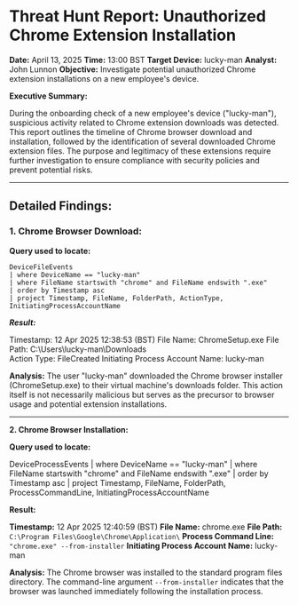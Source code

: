 # Threat Hunt Report: Unauthorized Chrome Extension Installation

**Date:** April 13, 2025
**Time:** 13:00 BST
**Target Device:** lucky-man
**Analyst:** John Lunnon
**Objective:** Investigate potential unauthorized Chrome extension installations on a new employee's device.

**Executive Summary:**

During the onboarding check of a new employee's device ("lucky-man"), suspicious activity related to Chrome extension downloads was detected. This report outlines the timeline of Chrome browser download and installation, followed by the identification of several downloaded Chrome extension files. The purpose and legitimacy of these extensions require further investigation to ensure compliance with security policies and prevent potential risks.

---

## Detailed Findings:

### 1. Chrome Browser Download:

**Query used to locate:**

```kql
DeviceFileEvents
| where DeviceName == "lucky-man"
| where FileName startswith "chrome" and FileName endswith ".exe"
| order by Timestamp asc
| project Timestamp, FileName, FolderPath, ActionType, InitiatingProcessAccountName

```
***Result:***

Timestamp: 12 Apr 2025 12:38:53 (BST)
File Name: ChromeSetup.exe
File Path: C:\Users\lucky-man\Downloads\
Action Type: FileCreated
Initiating Process Account Name: lucky-man

**Analysis:** The user "lucky-man" downloaded the Chrome browser installer (ChromeSetup.exe) to their virtual machine's downloads folder. This action itself is not necessarily malicious but serves as the precursor to browser usage and potential extension installations.

----
**2. Chrome Browser Installation:**

**Query used to locate:**

DeviceProcessEvents
| where DeviceName == "lucky-man"
| where FileName startswith "chrome" and FileName endswith ".exe"
| order by Timestamp asc
| project Timestamp, FileName, FolderPath, ProcessCommandLine, InitiatingProcessAccountName


**Result:**

**Timestamp:** 12 Apr 2025 12:40:59 (BST)
**File Name:** chrome.exe
**File Path:** `C:\Program Files\Google\Chrome\Application\`
**Process Command Line:** `"chrome.exe" --from-installer`
**Initiating Process Account Name:** lucky-man

**Analysis:** The Chrome browser was installed to the standard program files directory. The command-line argument `--from-installer` indicates that the browser was launched immediately following the installation process.
